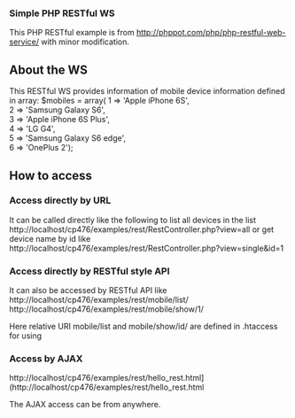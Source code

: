 ### Simple PHP RESTful WS 

This PHP RESTful example is from http://phppot.com/php/php-restful-web-service/ with minor modification. 

## About the WS

This RESTful WS provides information of mobile device information defined in array:
$mobiles = array(
    1 => 'Apple iPhone 6S',  
    2 => 'Samsung Galaxy S6',  
    3 => 'Apple iPhone 6S Plus',  			
    4 => 'LG G4',  			
    5 => 'Samsung Galaxy S6 edge',  
    6 => 'OnePlus 2');

## How to access

### Access directly by URL

It can be called directly like the following to list all devices in the list
http://localhost/cp476/examples/rest/RestController.php?view=all
or get device name by id like
http://localhost/cp476/examples/rest/RestController.php?view=single&id=1


### Access directly by RESTful style API 

It can also be accessed by RESTful API like
http://localhost/cp476/examples/rest/mobile/list/
http://localhost/cp476/examples/rest/mobile/show/1/

Here relative URI mobile/list  and mobile/show/id/  are defined in .htaccess for using


### Access by AJAX

http://localhost/cp476/examples/rest/hello_rest.html](http://localhost/cp476/examples/rest/hello_rest.html

The AJAX access can be from anywhere. 



